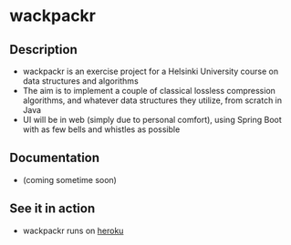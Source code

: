 wackpackr
=========

Description
-----------

- wackpackr is an exercise project for a Helsinki University course on data
  structures and algorithms
- The aim is to implement a couple of classical lossless compression algorithms,
  and whatever data structures they utilize, from scratch in Java
- UI will be in web (simply due to personal comfort), using Spring Boot with as
  few bells and whistles as possible

Documentation
-------------

- (coming sometime soon)

See it in action
----------------

- wackpackr runs on [heroku](https://wackpackr.herokuapp.com/)
